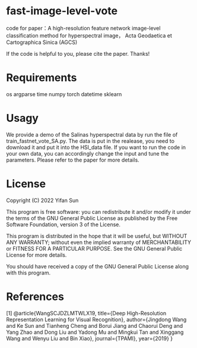 # fast-image-level-vote

code for paper：A high-resolution feature network image-level classification method for hyperspectral image， Acta Geodaetica et Cartographica Sinica (AGCS) 

If the code is helpful to you, please cite the paper. Thanks!
# Requirements
os
argparse
time
numpy
torch
datetime
sklearn

# Usagy

We provide a demo of the Salinas hyperspectral data by run the file of train_fastnet_vote_SA.py. The data is put in the realease, you need to download it and put it into the HSI_data file. If you want to run the code in your own data, you can accordingly change the input and tune the parameters. Please refer to the paper for more details.


# License
Copyright (C) 2022 Yifan Sun

This program is free software: you can redistribute it and/or modify it under the terms of the GNU General Public License as published by the Free Software Foundation, version 3 of the License.

This program is distributed in the hope that it will be useful, but WITHOUT ANY WARRANTY; without even the implied warranty of MERCHANTABILITY or FITNESS FOR A PARTICULAR PURPOSE. See the GNU General Public License for more details.

You should have received a copy of the GNU General Public License along with this program.



# References
[1]  @article{WangSCJDZLMTWLX19,
  title={Deep High-Resolution Representation Learning for Visual Recognition},
  author={Jingdong Wang and Ke Sun and Tianheng Cheng and 
          Borui Jiang and Chaorui Deng and Yang Zhao and Dong Liu and Yadong Mu and 
          Mingkui Tan and Xinggang Wang and Wenyu Liu and Bin Xiao},
  journal={TPAMI},
  year={2019}
}
